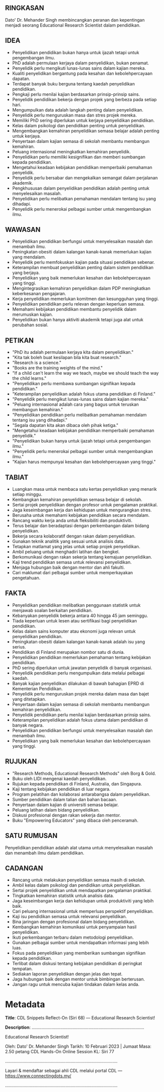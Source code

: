## RINGKASAN
Dato' Dr. Mehander Singh membincangkan peranan dan kepentingan menjadi seorang Educational Research Scientist dalam pendidikan.

## IDEA
- Penyelidikan pendidikan bukan hanya untuk ijazah tetapi untuk pengembangan ilmu.
- PhD adalah permulaan kerjaya dalam penyelidikan, bukan penamat.
- Penyelidik perlu mengikuti lunas-lunas sains dalam kajian mereka.
- Kualiti penyelidikan bergantung pada kesahan dan kebolehpercayaan dapatan.
- Terdapat banyak buku berguna tentang kaedah penyelidikan pendidikan.
- Pengkaji perlu menilai kajian berdasarkan prinsip-prinsip sains.
- Penyelidik pendidikan bekerja dengan projek yang berbeza pada setiap hari.
- Mengumpulkan data adalah langkah penting dalam penyelidikan.
- Penyelidik perlu menguruskan masa dan stres projek mereka.
- Memiliki PhD sering diperlukan untuk kerjaya penyelidikan pendidikan.
- Kelas dalam psikologi dan pendidikan penting untuk penyelidikan.
- Mengembangkan kemahiran penyelidikan semasa belajar adalah penting untuk kerjaya.
- Penyertaan dalam kajian semasa di sekolah membantu membangun kemahiran.
- Peluang internasional meningkatkan kemahiran penyelidik.
- Penyelidikan perlu memiliki kesignifikan dan memberi sumbangan kepada pendidikan.
- Mengetahui keadaan kebijakan pendidikan memperbaiki pemahaman penyelidik.
- Penyelidik perlu bersabar dan mengekalkan semangat dalam perjalanan akademik.
- Pengkhususan dalam penyelidikan pendidikan adalah penting untuk menyelesaikan masalah.
- Penyelidikan perlu melibatkan pemahaman mendalam tentang isu yang dihadapi.
- Penyelidik perlu menerokai pelbagai sumber untuk mengembangkan ilmu.

## WAWASAN
- Penyelidikan pendidikan berfungsi untuk menyelesaikan masalah dan menambah ilmu.
- Peningkatan obesiti dalam kalangan kanak-kanak memerlukan kajian yang mendalam.
- Penyelidik perlu memfokuskan kajian pada situasi pendidikan sebenar.
- Keterampilan membuat penyelidikan penting dalam sistem pendidikan yang berjaya.
- Penyelidikan yang baik memerlukan kesahan dan kebolehpercayaan yang tinggi.
- Mengintegrasikan kemahiran penyelidikan dalam PDP meningkatkan keberkesanan pengajaran.
- Kerja penyelidikan memerlukan komitmen dan kesungguhan yang tinggi.
- Penyelidikan pendidikan perlu relevan dengan keperluan semasa.
- Memahami kebijakan pendidikan membantu penyelidik dalam merumuskan kajian.
- Penyelidikan bukan hanya aktiviti akademik tetapi juga alat untuk perubahan sosial.

## PETIKAN
- "PhD itu adalah permulaan kerjaya kita dalam penyelidikan."
- "Kita tak boleh buat kesilapan bila kita buat research."
- "Research is a science."
- "Books are the training weights of the mind."
- "If a child can't learn the way we teach, maybe we should teach the way the child learns."
- "Penyelidikan perlu membawa sumbangan signifikan kepada pendidikan."
- "Keterampilan penyelidikan adalah fokus utama pendidikan di Finland."
- "Penyelidik perlu mengikut lunas-lunas sains dalam kajian mereka."
- "Peluang internasional adalah cara yang bagus untuk teruskan membangun kemahiran."
- "Penyelidikan pendidikan perlu melibatkan pemahaman mendalam tentang isu yang dihadapi."
- "Segala dapatan kita akan dibaca oleh pihak ketiga."
- "Mengetahui keadaan kebijakan pendidikan memperbaiki pemahaman penyelidik."
- "Penyelidikan bukan hanya untuk ijazah tetapi untuk pengembangan ilmu."
- "Penyelidik perlu menerokai pelbagai sumber untuk mengembangkan ilmu."
- "Kajian harus mempunyai kesahan dan kebolehpercayaan yang tinggi."

## TABIAT
- Luangkan masa untuk membaca satu kertas penyelidikan yang menarik setiap minggu.
- Kembangkan kemahiran penyelidikan semasa belajar di sekolah.
- Sertai projek penyelidikan dengan profesor untuk pengalaman praktikal.
- Jaga keseimbangan kerja dan kehidupan untuk mengurangkan stres.
- Berusaha untuk memahami kebijakan pendidikan secara mendalam.
- Rancang waktu kerja anda untuk fleksibiliti dan produktiviti.
- Terus belajar dan beradaptasi dengan perkembangan dalam bidang penyelidikan.
- Bekerja secara kolaboratif dengan rakan dalam penyelidikan.
- Gunakan teknik analitik yang sesuai untuk analisis data.
- Tetapkan matlamat yang jelas untuk setiap projek penyelidikan.
- Ambil peluang untuk menghadiri latihan dan bengkel.
- Berkomunikasi dengan rakan sekerja tentang kemajuan penyelidikan.
- Kaji trend pendidikan semasa untuk relevansi penyelidikan.
- Menjaga hubungan baik dengan mentor dan ahli fakulti.
- Cari maklumat dari pelbagai sumber untuk memperkayakan pengetahuan.

## FAKTA
- Penyelidikan pendidikan melibatkan penggunaan statistik untuk menjawab soalan berkaitan pendidikan.
- Kebanyakan penyelidik bekerja antara 40 hingga 45 jam seminggu.
- Tiada keperluan untuk lesen atau sertifikasi bagi penyelidikan pendidikan.
- Kelas dalam sains komputer atau ekonomi juga relevan untuk penyelidikan pendidikan.
- Peningkatan obesiti dalam kalangan kanak-kanak adalah isu yang serius.
- Pendidikan di Finland merupakan nombor satu di dunia.
- Penyelidikan pendidikan memerlukan pemahaman tentang kebijakan pendidikan.
- PhD sering diperlukan untuk jawatan penyelidik di banyak organisasi.
- Penyelidik pendidikan perlu mengumpulkan data melalui pelbagai kaedah.
- Banyak kajian penyelidikan dilakukan di bawah bahagian EPRD di Kementerian Pendidikan.
- Penyelidik perlu menguruskan projek mereka dalam masa dan bajet yang ditetapkan.
- Penyertaan dalam kajian semasa di sekolah membantu membangun kemahiran penyelidikan.
- Penyelidik pendidikan perlu menilai kajian berdasarkan prinsip sains.
- Keterampilan penyelidikan adalah fokus utama dalam pendidikan di banyak negara.
- Penyelidikan pendidikan berfungsi untuk menyelesaikan masalah dan menambah ilmu.
- Penyelidikan yang baik memerlukan kesahan dan kebolehpercayaan yang tinggi.

## RUJUKAN
- "Research Methods, Educational Research Methods" oleh Borg & Gold.
- Buku oleh LIDI mengenai kaedah penyelidikan.
- Rujukan kepada pendidikan di Finland, Australia, dan Singapura.
- Kaji tentang kebijakan pendidikan di luar negara.
- Program pelatihan dan kolaborasi antarabangsa dalam penyelidikan.
- Sumber pendidikan dalam talian dan bahan bacaan.
- Penyertaan dalam kajian di universiti semasa belajar.
- Peluang latihan dalam bidang penyelidikan.
- Diskusi profesional dengan rakan sekerja dan mentor.
- Buku "Empowering Educators" yang dibaca oleh penceramah.

## SATU RUMUSAN
Penyelidikan pendidikan adalah alat utama untuk menyelesaikan masalah dan menambah ilmu dalam pendidikan.

## CADANGAN
- Rancang untuk melakukan penyelidikan semasa masih di sekolah.
- Ambil kelas dalam psikologi dan pendidikan untuk penyelidikan.
- Sertai projek penyelidikan untuk mendapatkan pengalaman praktikal.
- Tingkatkan kemahiran statistik untuk analisis data.
- Jaga keseimbangan kerja dan kehidupan untuk produktiviti yang lebih baik.
- Cari peluang internasional untuk memperluas perspektif penyelidikan.
- Kaji isu pendidikan semasa untuk relevansi penyelidikan.
- Bina jaringan dengan profesional dalam bidang penyelidikan.
- Kembangkan kemahiran komunikasi untuk penyampaian hasil penyelidikan.
- Ikuti perkembangan terbaru dalam metodologi penyelidikan.
- Gunakan pelbagai sumber untuk mendapatkan informasi yang lebih luas.
- Fokus pada penyelidikan yang memberikan sumbangan signifikan kepada pendidikan.
- Terlibat dalam diskusi tentang kebijakan pendidikan di peringkat tempatan.
- Sediakan laporan penyelidikan dengan jelas dan tepat.
- Jaga hubungan baik dengan mentor untuk bimbingan berterusan.
- Jangan ragu untuk mencuba kajian tindakan dalam kelas anda.

# Metadata
**Title**: CDL Snippets Reflect-On (Siri 68) — Educational Research Scientist!

**Description**: ...........................................................................................

Educational Research Scientist!

Oleh: Dato' Dr. Mehander Singh
Tarikh: 10 Februari 2023   |   Jumaat
Masa: 2.50 petang
CDL Hands-On Online Session KL: Siri 77

...........................................................................................

Layari & mendaftar sebagai ahli CDL melalui portal CDL — https://www.connectingdots.my/

...........................................................................................
